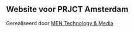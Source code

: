 ## Website voor PRJCT Amsterdam
Gerealiseerd door <a href="https://mentechmedia.nl">MEN Technology & Media</a>
